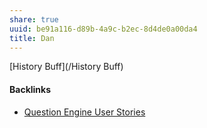 ```yaml
---
share: true
uuid: be91a116-d89b-4a9c-b2ec-8d4de0a00da4
title: Dan
---
```

[History Buff](/History Buff)

#### Backlinks

* [Question Engine User Stories](/f137b314-579f-42ab-8be5-1c72bf9ebcd9)